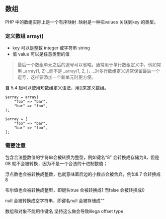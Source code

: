 ## 数组

PHP 中的数组实际上是一个有序映射 .映射是一种把values 关联到key 的类型。

### **定义数组 array\(\)**

* key 可以是整数 integer 或字符串 string 
* 值 value 可以是任意类型的值

> 最后一个数组单元之后的逗号可以省略。通常用于单行数组定义中，例如常用 _array\(1, 2\) _而不是 _array\(1, 2, \)，_对多行数组定义通常保留最后一个逗号，这样要添加一个新单元时更方便。

自 5.4 起可以使用短数组定义语法，用\[\]来定义数组。

```
$array = array(
    "foo" => "bar",
    "bar" => "foo",
);

$array = [
    "foo" => "bar",
    "bar" => "foo",
];
```

### 需要注意

包含合法整数值的字符串会被转换为整型，例如键名“8” 会转换成存储为8，但是08 就不会被转换，因为不是一个合法的十进制数值；

浮点数也会被转换成整数，也就意味着后边的小数点会被舍弃，例如8.7 会转换成8

布尔值也会被转换成整型，即键名true 会被转换成1 而false 会被转换成0

null 会被转换成空字符串，即键名null 会被存储成“”

数组和对象不能用作键名 坚持这么做会导致illega offset type

